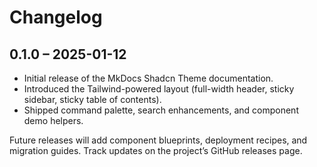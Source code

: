 # Changelog

## 0.1.0 – 2025-01-12

- Initial release of the MkDocs Shadcn Theme documentation.
- Introduced the Tailwind-powered layout (full-width header, sticky sidebar, sticky table of contents).
- Shipped command palette, search enhancements, and component demo helpers.

Future releases will add component blueprints, deployment recipes, and migration guides. Track updates on the project’s GitHub releases page.
